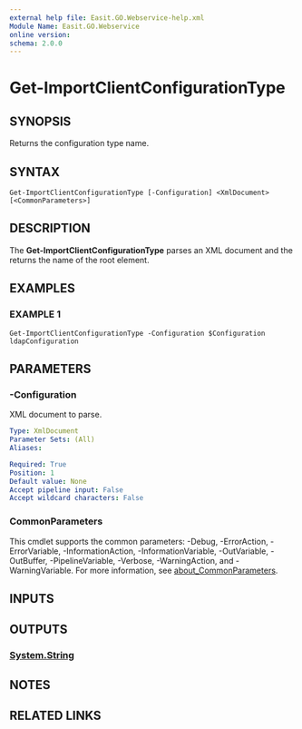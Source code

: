 ```yaml
---
external help file: Easit.GO.Webservice-help.xml
Module Name: Easit.GO.Webservice
online version:
schema: 2.0.0
---
```


# Get-ImportClientConfigurationType

## SYNOPSIS
Returns the configuration type name.

## SYNTAX

```
Get-ImportClientConfigurationType [-Configuration] <XmlDocument> [<CommonParameters>]
```

## DESCRIPTION
The **Get-ImportClientConfigurationType** parses an XML document and the returns the name of the root element.

## EXAMPLES

### EXAMPLE 1
```
Get-ImportClientConfigurationType -Configuration $Configuration
ldapConfiguration
```

## PARAMETERS

### -Configuration
XML document to parse.

```yaml
Type: XmlDocument
Parameter Sets: (All)
Aliases:

Required: True
Position: 1
Default value: None
Accept pipeline input: False
Accept wildcard characters: False
```

### CommonParameters
This cmdlet supports the common parameters: -Debug, -ErrorAction, -ErrorVariable, -InformationAction, -InformationVariable, -OutVariable, -OutBuffer, -PipelineVariable, -Verbose, -WarningAction, and -WarningVariable. For more information, see [about_CommonParameters](http://go.microsoft.com/fwlink/?LinkID=113216).

## INPUTS

## OUTPUTS

### [System.String](https://learn.microsoft.com/en-us/dotnet/api/system.string)
## NOTES

## RELATED LINKS
